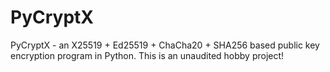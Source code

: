 # PyCryptX
PyCryptX - an X25519 + Ed25519 + ChaCha20 + SHA256 based public key encryption program in Python. This is an unaudited hobby project!
